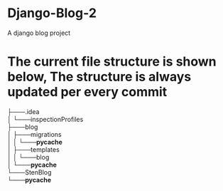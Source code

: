 # Django-Blog-2
A django blog project

# The current file structure is shown below, The structure is always updated per every commit <br />
├───.idea <br />
│   └───inspectionProfiles <br />
├───blog <br />
│   ├───migrations <br />
│   │   └───__pycache__ <br />
│   ├───templates <br />
│   │   └───blog <br />
│   └───__pycache__ <br />
└───StenBlog <br />
    └───__pycache__ <br />
